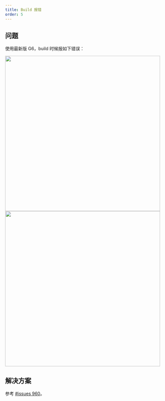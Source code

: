 ```yaml
---
title: Build 报错
order: 5
---
```


## 问题
使用最新版 G6，build 时候报如下错误：

<img src='https://gw.alipayobjects.com/mdn/rms_f8c6a0/afts/img/A*kNGtS6GiOHUAAAAAAAAAAABkARQnAQ' width=500 />

<img src='https://gw.alipayobjects.com/mdn/rms_f8c6a0/afts/img/A*Y_MvRrVfU4kAAAAAAAAAAABkARQnAQ' width=500 />

## 解决方案
参考 <a href='https://github.com/antvis/G6/issues/960' target='_blank'>#issues 960</a>。
